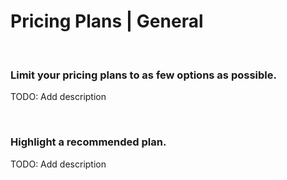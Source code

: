 # Pricing Plans | General
<br>


### Limit your pricing plans to as few options as possible.

TODO: Add description

<br>


### Highlight a recommended plan.

TODO: Add description

<br>


